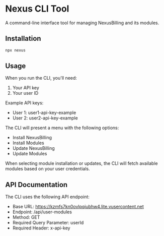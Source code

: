 # Nexus CLI Tool

A command-line interface tool for managing NexusBilling and its modules.

## Installation

```bash
npx nexus
```

## Usage

When you run the CLI, you'll need:
1. Your API key
2. Your user ID

Example API keys:
- User 1: user1-api-key-example
- User 2: user2-api-key-example

The CLI will present a menu with the following options:
- Install NexusBilling
- Install Modules
- Update NexusBilling
- Update Modules

When selecting module installation or updates, the CLI will fetch available modules based on your user credentials.

## API Documentation

The CLI uses the following API endpoint:
- Base URL: https://kzmfs7kn0ovlpqiubhw4.lite.vusercontent.net
- Endpoint: /api/user-modules
- Method: GET
- Required Query Parameter: userId
- Required Header: x-api-key